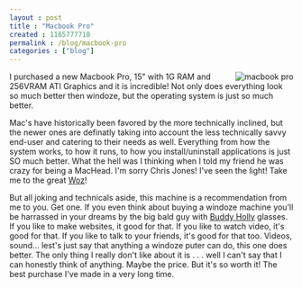 ```yaml
---
layout : post
title : "Macbook Pro"
created : 1165777710
permalink : /blog/macbook-pro
categories : ["blog"]
---
```

<img src="/files/medium_macbookpro.jpg" title="macbook pro" style="float:right" />I purchased a new Macbook Pro, 15" with 1G RAM and 256VRAM ATI Graphics and it is incredible! Not only does everything look so much better then windoze, but the operating system is just so much better. 

Mac's have historically been favored by the more technically inclined, but the newer ones are definatly taking into account the less technically savvy end-user and catering to their needs as well. Everything from how the system works, to how it runs, to how you install/uninstall applications is just SO much better. What the hell was I thinking when I told my friend he was crazy for being a MacHead. I'm sorry Chris Jones! I've seen the light! Take me to the great <a href="http://www.woz.org" target="_blank">Woz</a>!

But all joking and technicals aside, this machine is a recommendation from me to you. Get one. If you even think about buying a windoze machine you'll be harrassed in your dreams by the big bald guy with <a href="http://www.nndb.com/people/937/000031844/buddy-holly-crop.jpg" target="_blank">Buddy Holly</a> glasses. If you like to make websites, it good for that. If you like to watch video, it's good for that. If you like to talk to your friends, it's good for that too. Videos, sound... lest's just say that anything a windoze puter can do, this one does better. The only thing I really don't like about it is . . . well I can't say that I can honestly think of anything. Maybe the price. But it's so worth it! The best purchase I've made in a very long time.